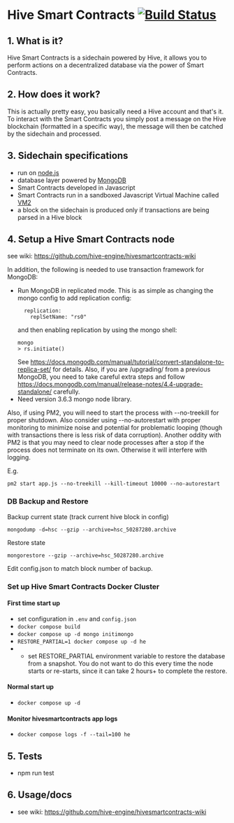 # Hive Smart Contracts [![Build Status](https://app.travis-ci.com/hive-engine/hivesmartcontracts.svg?branch=main)](https://app.travis-ci.com/github/hive-engine/hivesmartcontracts)

 ## 1.  What is it?

Hive Smart Contracts is a sidechain powered by Hive, it allows you to perform actions on a decentralized database via the power of Smart Contracts.

 ## 2.  How does it work?

This is actually pretty easy, you basically need a Hive account and that's it. To interact with the Smart Contracts you simply post a message on the Hive blockchain (formatted in a specific way), the message will then be catched by the sidechain and processed.

 ## 3.  Sidechain specifications
- run on [node.js](https://nodejs.org)
- database layer powered by [MongoDB](https://www.mongodb.com/)
- Smart Contracts developed in Javascript
- Smart Contracts run in a sandboxed Javascript Virtual Machine called [VM2](https://github.com/patriksimek/vm2)
- a block on the sidechain is produced only if transactions are being parsed in a Hive block

## 4. Setup a Hive Smart Contracts node

see wiki: https://github.com/hive-engine/hivesmartcontracts-wiki

In addition, the following is needed to use transaction framework for MongoDB:
- Run MongoDB in replicated mode. This is as simple as changing the mongo config to add replication config:
  ```
    replication:
      replSetName: "rs0"
  ```
  and then enabling replication by using the mongo shell:
  ```
  mongo
  > rs.initiate()
  ``` 
  See https://docs.mongodb.com/manual/tutorial/convert-standalone-to-replica-set/ for details.
  Also, if you are /upgrading/ from a previous MongoDB, you need to take careful extra steps and follow
  https://docs.mongodb.com/manual/release-notes/4.4-upgrade-standalone/
  carefully.
- Need version 3.6.3 mongo node library.

Also, if using PM2, you will need to start the process with --no-treekill for proper shutdown. Also
consider using --no-autorestart with proper monitoring to minimize noise and potential for problematic
looping (though with transactions there is less risk of data corruption). Another oddity with PM2 is
 that you may need to clear node processes after a stop if the process does not terminate on its own. 
Otherwise it will interfere with logging.

E.g.
```
pm2 start app.js --no-treekill --kill-timeout 10000 --no-autorestart
```

### DB Backup and Restore

Backup current state (track current hive block in config)

`mongodump -d=hsc --gzip --archive=hsc_50287280.archive`

Restore state

`mongorestore --gzip --archive=hsc_50287280.archive`

Edit config.json to match block number of backup.

### Set up Hive Smart Contracts Docker Cluster

#### First time start up

- set configuration in `.env` and `config.json`
- `docker compose build`
- `docker compose up -d mongo initimongo`
- `RESTORE_PARTIAL=1 docker compose up -d he`
- - set RESTORE_PARTIAL environment variable to restore the database from a snapshot. You do not want to do this every time the node starts or re-starts, since it can take 2 hours+ to complete the restore.

#### Normal start up

- `docker compose up -d`

#### Monitor hivesmartcontracts app logs

- `docker compose logs -f --tail=100 he`

## 5. Tests
* npm run test

## 6. Usage/docs

* see wiki: https://github.com/hive-engine/hivesmartcontracts-wiki
